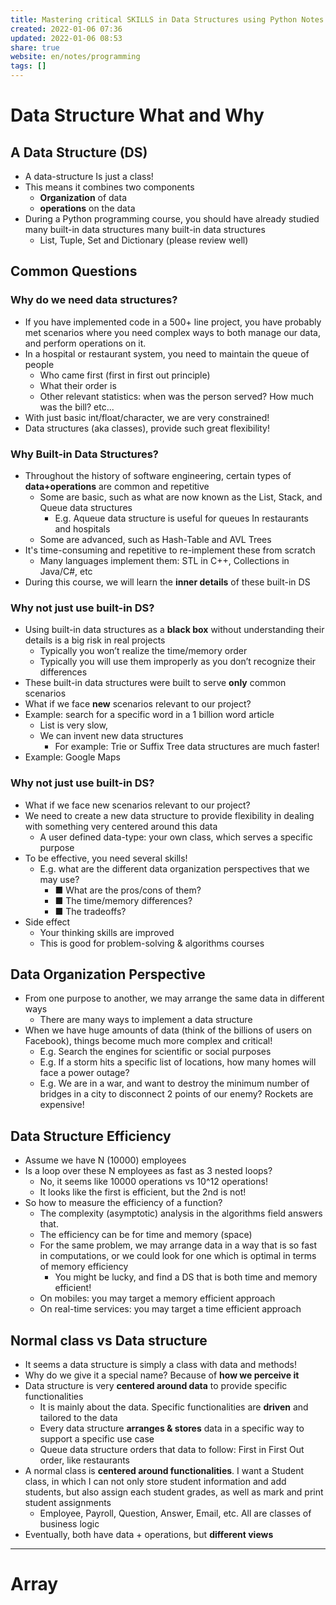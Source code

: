```yaml
---  
title: Mastering critical SKILLS in Data Structures using Python Notes  
created: 2022-01-06 07:36  
updated: 2022-01-06 08:53  
share: true  
website: en/notes/programming  
tags: []  
---  
```

  
  
# Data Structure What and Why  
  
## A Data Structure (DS)  
  
- A data-structure Is just a class!  
- This means it combines two components  
  - **Organization** of data  
  - **operations** on the data  
- During a Python programming course, you should have already studied many built-in data structures many built-in data structures  
  - List, Tuple, Set and Dictionary (please review well)  
  
## Common Questions  
  
### Why do we need data structures?  
  
- If you have implemented code in a 500+ line project, you have probably met scenarios where you need complex ways to both manage our data, and perform operations on it.  
- In a hospital or restaurant system, you need to maintain the queue of people  
  - Who came first (first in first out principle)  
  - What their order is  
  - Other relevant statistics: when was the person served? How much was the bill? etc...  
- With just basic int/float/character, we are very constrained!  
- Data structures (aka classes), provide such great flexibility!  
  
### Why Built-in Data Structures?  
  
- Throughout the history of software engineering, certain types of **data+operations** are common and repetitive  
  - Some are basic, such as what are now known as the List, Stack, and Queue data structures  
    - E.g. Aqueue data structure is useful for queues In restaurants and hospitals  
  - Some are advanced, such as Hash-Table and AVL Trees  
- It's time-consuming and repetitive to re-implement these from scratch  
  - Many languages implement them: STL in C++, Collections in Java/C#, etc  
- During this course, we will learn the **inner details** of these built-in DS  
  
### Why not just use built-in DS?  
  
- Using built-in data structures as a **black box** without understanding their details is a big risk in real projects  
  - Typically you won’t realize the time/memory order  
  - Typically you will use them improperly as you don’t recognize their differences  
- These built-in data structures were built to serve **only** common scenarios  
- What if we face **new** scenarios relevant to our project?  
- Example: search for a specific word in a 1 billion word article  
  - List is very slow,  
  - We can invent new data structures  
    - For example: Trie or Suffix Tree data structures are much faster!  
- Example: Google Maps  
  
### Why not just use built-in DS?  
  
- What if we face new scenarios relevant to our project?  
- We need to create a new data structure to provide flexibility in dealing with something very centered around this data  
  - A user defined data-type: your own class, which serves a specific purpose  
- To be effective, you need several skills!  
  - E.g. what are the different data organization perspectives that we may use?  
    - ■ What are the pros/cons of them?  
    - ■ The time/memory differences?  
    - ■ The tradeoffs?  
- Side effect  
  - Your thinking skills are improved  
  - This is good for problem-solving & algorithms courses  
  
## Data Organization Perspective  
  
- From one purpose to another, we may arrange the same data in different ways  
  - There are many ways to implement a data structure  
- When we have huge amounts of data (think of the billions of users on Facebook), things become much more complex and critical!  
  - E.g. Search the engines for scientific or social purposes  
  - E.g. If a storm hits a specific list of locations, how many homes will face a power outage?  
  - E.g. We are in a war, and want to destroy the minimum number of bridges in a city to disconnect 2 points of our enemy? Rockets are expensive!  
  
## Data Structure Efficiency  
  
- Assume we have N (10000) employees  
- Is a loop over these N employees as fast as 3 nested loops?  
  - No, it seems like 10000 operations vs 10^12 operations!  
  - It looks like the first is efficient, but the 2nd is not!  
- So how to measure the efficiency of a function?  
  - The complexity (asymptotic) analysis in the algorithms field answers that.  
  - The efficiency can be for time and memory (space)  
  - For the same problem, we may arrange data in a way that is so fast in computations, or we could look for one which is optimal in terms of memory efficiency  
    - You might be lucky, and find a DS that is both time and memory efficient!  
  - On mobiles: you may target a memory efficient approach  
  - On real-time services: you may target a time efficient approach  
  
## Normal class vs Data structure  
  
- It seems a data structure is simply a class with data and methods!  
- Why do we give it a special name? Because of **how we perceive it**  
- Data structure is very **centered around data** to provide specific functionalities  
  - It is mainly about the data. Specific functionalities are **driven** and tailored to the data  
  - Every data structure **arranges & stores** data in a specific way to support a specific use case  
  - Queue data structure orders that data to follow: First in First Out order, like restaurants  
- A normal class is **centered around functionalities**. I want a Student class, in which I can not only store student information and add students, but also assign each student grades, as well as mark and print student assignments  
  - Employee, Payroll, Question, Answer, Email, etc. All are classes of business logic  
- Eventually, both have data + operations, but **different views**  
  
---  
  
# Array  
